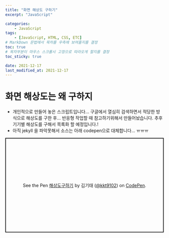 ```yaml
---
title: "화면 해상도 구하기"
excerpt: "JavaScript"

categories:
    - JavaScript
tags:
    - [JavaScript, HTML, CSS, ETC]
# MarkDown 문법에서 목차를 우측에 보여줄지를 결정
toc: true
# 목차부분이 마우스 스크롤시 고정으로 따라오게 할지를 결정
toc_sticky: true

date: 2021-12-17
last_modified_at: 2021-12-17
---
```


# 화면 해상도는 왜 구하지
- 개인적으로 만들어 놓은 스크립트입니다... 구글에서 열심히 검색하면서 적당한 방식으로 해상도를 구한 후... 반응형 작업할 때 참고하기위해서 만들어놨습니다. 추후 기기별 해상도를 구해서 목록화 할 예정입니다.!
- 아직 jekyll 을 파악못해서 소스는 아래 codepen으로 대체합니다... ㅠㅠㅠ

<p class="codepen" data-height="300" data-default-tab="html,result" data-slug-hash="abBYxxE" data-user="kkt9102" style="height: 300px; box-sizing: border-box; display: flex; align-items: center; justify-content: center; border: 2px solid; margin: 1em 0; padding: 1em;">
  <span>See the Pen <a href="https://codepen.io/kkt9102/pen/abBYxxE">
  해상도구하기</a> by 김기태 (<a href="https://codepen.io/kkt9102">@kkt9102</a>)
  on <a href="https://codepen.io">CodePen</a>.</span>
</p>
<script async src="https://cpwebassets.codepen.io/assets/embed/ei.js"></script>